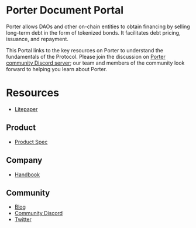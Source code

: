 # Porter Document Portal

Porter allows DAOs and other on-chain entities to obtain financing by selling long-term debt in the form of tokenized bonds. It facilitates debt pricing, issuance, and repayment.

This Portal links to the key resources on Porter to understand the fundamentals of the Protocol. Please join the discussion on [Porter community Discord server](http://discord.gg/9hJKzXPjHm); our team and members of the community look forward to helping you learn about Porter.&#x20;


# Resources

* [Litepaper](litepaper.md)

## Product

* [Product Spec](https://app.gitbook.com/o/aqu26msxcMEfPPcwEPfW/s/VJEl5gLvp1qRDmr0Svhq/)

## Company

* [Handbook](https://app.gitbook.com/o/aqu26msxcMEfPPcwEPfW/s/j8k4ImViDPeJ9CHQOlkJ/)

## Community

* [Blog](https://blog.porter.finance)
* [Community Discord](https://discord.com/invite/9hJKzXPjHm)
* [Twitter](https://twitter.com/porterfinance\_)
